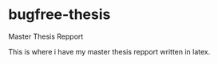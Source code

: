 # bugfree-thesis
Master Thesis Repport

This is where i have my master thesis repport written in latex.
